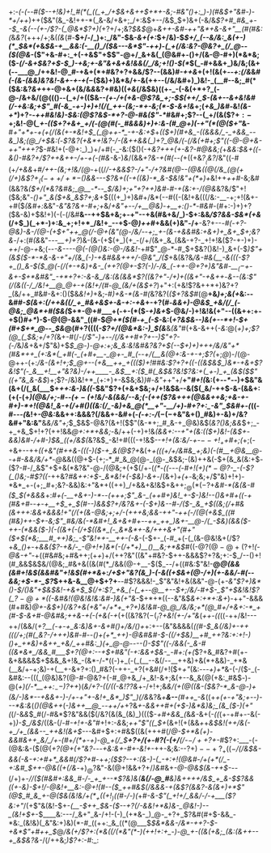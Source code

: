 +:-*(_-(_--#(*_$--+!&)+!_#(*(_((_+_/+$&+&++$+*+-&;-#&"()+:_)-)(#&$+"&#-)-*+/++_)++($&"(&_-&!++-*(_&-&/+&+;_/+:&$+--/&$_$+)&+(-&/&*$?+#_#&_+--$___-&_(_--(+-/$?-(_@&*$?+)(*+?+/+;&?_$&$_@+_&++-&#-++"&*+&-&+"__(#(#&:(_&_&?_(+++/+;&(_(&_(#-__$+/-/_)+:_/&"-$&-_&+*(*+:_$+/&)-$_$+/_(--&/&:_&(+-)(*_$&*(+_&_$&-+__&&:(-__()_/($&---&*$"-++)-(_+(/&:&?-@&?+_(/_@--($(@&-_($"+&-#+:_+(-+&$"+$$"-@+/_&+&(_(@&#+-()+/(&-@-#+)(*&*&;($-_(/-&+$&?+$-$_)-+&;+-&"&+&+&!&&(/_/&;+!()-$(*_$(_-#+&&+_)&/&;(&+(--___@_/++&!-@_#-+&+(*+#&?+?+&&/$?--(&&)_#-++&_$+(+!($&(+*--+:(/&*&#_(-(&-(&&)&?&!-&+-+-+(_$-$($&)+)&*&/+-&(++--(/&/&#+)_)&!-_(__#--&;_#(*($&:&?_&+_++-@+&+(&/&_&_&?+#&)((_+&_(/&$&)((+-_-(-&(+*+?_(-@-/&+&/(@((()--(_+/+(($&--*(_+-_/+(+&-@$?&_+;-$_$(++/_$-(&+--&+&!&#(/-+&:&;+_$"_#(-&_-+-)+)+!(/(_++-(&;-*+-&;(*-$-&+!&*+;(*+&_)&#-*&!_(&-+*_)+?-_-++#&!&)-$&:(@$?&$-*+?-@-#&($"-*_#&#+;$?--(_+/(&($$?+:-$+;&!-@(*_+-*_(($+?+&+_+/(-(@(#(-_#&&&)+)+:&-(#_@+)(-+"(*(@($+"_&-__#____+"+*+-+(+_(/(_&(+_-*&!+$_(_@++-*_-+-&:+$_+_(($+)(#+&_-((&&&/_-_+&&_--&_)&;(@_/+$&:(_-_$?&?(+&*+!&?-/-(&++&&(_)+?_@&/(-(/&(+#+;$"((-@-@+&-++"+++?_$-#&!+(-@+:_)_)+/+#(-_-&:($()(-+*&?+++(+-&?-#_@&_&;(*+*_&&:_$&+((-&()-#&?+/$?++&$+$+_-/_+-+(-(#&*-&-)_&_/(&&*+?_&-+(#(-_-(*+((+&_$?__($&?_/&"((-#($+$_/+&&_+#_/++-(&;+!&/(@_-+((/_/-+&&$?-/+"-/+?&#(@--(@&((@(/&_(@(+(/+)&$$?+_((-++/+*-$()&&---*$?&+((-+((&)-*_&-$&!&"+*(*+)+_&!++_++#_-&;&#(&&?&*($+/(*&?&#&;_@__-*--_$_/&)+;+"+?++___)&#-#-_+(&:+-_/(@&*&?&/$"+!($&;&"-*()+"_&($+&_&$?+;&*+$(((+_)+)&#+/&*(--#((-(&!+&(((/&:-__-+;+!(&+-+#($_(&#+:_&&"_-&"&?&+-#+;+_&/_+&"+_--_/+__@&)_-_+__+:()-*-#&#-_(#+:-)+)+?($&-&)+$&!+)(-(*-*(/&#__&--++$&+&;+-+"--+&(#&+&/_)-$+:&&_/$?&&-$&*(+&_(/+$_)(_+*-)+:&_+;+!+*_/&!+_--+$-@_)++_#+&&(+)&"-/+__-&?+--_-#(_-*+?-@&)-&-/(@-(+$+"++_@(/-@+(&"(@-/&/--+;_+-(&-+&&#&:+&+)+_&+_$+;&?&*-/+:(#_(&_&"-_--__+)+?_)&-(&-(+$(+_)(+_-(/+/(&+_&_(&&-+?-_+!+!&($?-+-)+)-_++_/-@-*+*&;(--_-*&----@(-(@()&:-@-/&*&!-_+#$"_@-*-#_$+$&?()&!-)_&+(-$_)$"+(&$($-*-*&-&-+"+/(&_(-)-+&#&&+++/-@&"_/($_+&(&?&*_/&_-#&(__-&(((-$?+_()_&-$($_@(-(/(+-+&)+&-_(++?(@+-$?_(-)_/-/&_(*-_++-@+?+)&"&#-__$_(-$+-&+-$+*&#&"_-+*+?+:-&-&_/&:(&(&&*$?((&?+"-/+)+((&+"-+&++_-*&*_--(&:$"(/(&((-/_/&!+__@_@+-+(&!+/(#-@_(&/+(&$+?_)+"+:(+&!$?&++*+)&?+?_(&/++_#&#-&+:()($&_&!+)_+&;-#_)+&-*(&-#(_&?&?(_($+?&$_#(@__+&_)+;&(+_&:--&#_#-$(&+:(/++&((/_+_#&+&$+-&-+:-+&_+-+?(#-_&&+)-@&$_+&/(/_(-@&;_@&*+#($&(_$+*-@+#___+(-+-(*($_-+)&+_$-@&/-)+!&!&(+"--((&++:+-+$()_#+*_)-$-@(@-&&"_((#-$_@+*($(#-+_(-$-_&:(_+?&$&--)&(+--*+!-$+*(#+$+*_@--_$&*_@(#+?((((_-$?+/(@&*&:-)_$(&___&_(&"_#(+&-&++(_-&:_@(*+)+;$?(@_(_$&;+/+?(*&+-#(/-_(/$"-)+--/(/&++#+?+--)$"+?-(-/_&_)&_+&+/$"&)+$_$_@-)-@+:+;&_&:&!&#&?&?+$(--$+)+)+++/&/&"+*(#&*++_(+:&*(_+#(-_(+#+__-_@+-_#_(--+/(__&(@+:&-+-+;$?(_+;_@_)-/(@-@++-(+:___/&-(&+!+;_$_@+--(+&__++_+((($_)+!_#_#&:$?+?+((-((&$&$_)&*-+&+$?&!$"(-_&__+!__+"&?&)-/++____-_&$__+:($_#(_&$&?&!$?&:+(_+-)_+_(&$($$"((+"&_&-&$_)+;$?-/&)&!+*_(+:+)+-&$&;&)_)_#-*&"+*+"+/__+"_#+!(_&:(+_--*--_)+$&"&(&+(/(_&(___$+*_++:&-_)&((*-$&"$?+(+&+$&;+/+!&$&--&($(_&/-++$-&-(&&+:(+(-(+_)(@&/+;-#--($+-($+!&/-&(&&/--&;(-(++($?&+++(@&&++&;+&-+-#+)-*+!(@&!_&-+(/+#()((&:(/_-&)+&_@(*__+"-__/+)-#+?+:_-&"_$&#+-(_((-#--_-(_&!+_-@&:_&&++:&&&?(/&&+-&#+(-_(-+:-/_$(-(-+$&"&+()_#&)+-&)+/&?&#+"&:&"__&_&/&"+;_$_$&$-@&?(&+!($$"(&-*+;_#_&-+_@&)&$(_&?()&;&&_$+;_-+_+&_$+!+?(++!&&_@+:+*+&&;-_&/++(-+)+!&*(&_&+:--+"+(&:_(($+)&!-(&$+-&_&)&#-/+#-)_$&_((+/&$(*&?&$_-&!+#(((-+!&$-*_-+!+(&:&/-+-$--+!_++$_#+;(*+;(*-*+&+--++*(_(+&"(#_++&-_(_((-)($-+_&(@$?+*&(+*+(((+/+/&#&_+;&)(-(#__+*_@&__@--+#-&&/&/+*-@_&&((@+$-(+;-*_#_&_@(@-_(@-_&$&;-(&)++&(-$+(&_&(&:+$_-_($?-#-/_&$"+$+&(*&?&"-@-/(@&;+(+$(/+-(_(*-((_-*--(-_#+!($+)(*-@$?_-_-(-$?(_()&;-#$?((-*++&?_#&++:+$-_&*&!+(-$&)-&+_-/(&+)_+(+-_&;&;+/$"&)+!+)-*&*_+-(+;_#+;&?-&&)&:+"&*+((++)_/+&&+&!&$+&+$+;_@(*(-$?+_&#-*(&(&-____#($_$(_+&_&&_+:_#+(-__+&*+*-)-*_--*(++_+;$"_&-_(++#+)&!_+-$-)&!--()&+_#+((-_+(#&_+#--+_-+__+$_+_$(#_--)&&$?+/&?&+-(-$+)&--#-/($-_&_+$((&;(/+#&(&_+++:&&+_&&&!+"(/(+(&-@&;+;+/-(++_+&;&&-++"-+_+(_-/(@(+&$_((#(#&)++-$+-&;$"_#&/&(-*&#+!_&+&+#+--++_++_)&+-__@-/(_-$&)(_&&($-++-(*&&($-)_(-((&+(-_(/+$((&*_(-_&*&*+-&/+++&+"(#+"($+$(*&;___#_++)&;_-$"&!+$+$-__+_+-(-_&*-(-$+-_(-#_+(-(_(&-@&!&+(/$?+*&_()+*-+_&&($?-+&/-_-@+!+)&*(-(/+*+)__()__&;+*&$_#((-@$?(@-@+($?+!_(-@&-+"_-+((#&#&;+#&++;(+_+_)+/(++?&"($($&"+#&?-$++-&&&$?+?&;+:-$_/--()+!(#_&&$&$&/(@&;_#&+&((&(#(*_/&&(@-+__-$($_--/+((#&:$"&!-__@_@(&&(&#+!&$(&&#&"+!&$(#+*&_+:_/+$+"&?(&_)-(-&((+$&+(@-/+)(+-&&/-#(--&&;+$-*-_$?_$++&-&__@+$+?+__--#$?&&&!-_$"&"&!+&(&&"-@-(+*_-&"$?+)&*()-$_/()&"+$&$&!-+_&+$_$(/+:$?_+&_(-(_+--@__+--$+;_/&/-#+$-_$"+$&!&!$?(_$?-@+*($(-&#&!(@&!&!&:&#-)&(+"&*-$+*+*((--&"&$_&+:+*+:&+_)-++"-&&&(#+#&)_@+-&$+)(/&?+&(+&"+/+*+_+?+)&!&#-@_@_/&/&;+*(@_#+/+&+:-*_+(#-$-&+#-@&#&;++&-+*(-(*+&(-+_(+((&?&?($-(_/$?_+&!(+-/+"&_(*++-((*((-++/&!---++/(&&/(*+?__(-+-+_&:&)&+-&+#()+/&/()+*+:+--(&"&&&&(*_((#-$_&(/&)+-++(((/+;(#(_&?-/+++)&#-#--()+(+*_++)-@&#&#-$-((/+$&)__+#_++?&:+:+!-)()+_+*&)+&++_+&/_++#&:_)(+_@-@----()-$$"((-/&&(-_&-#((&*&*_/&&_#___$+?(@+:--+$+#&"(-+:&&+$_&-_-#+:(+(*$?+&_#&?+#(+-&+&&&&$+$&&_&+!&_-(&*-/-*((-)+_(-(_(__--&(/--__++&)+&(*+&&)-_+*&(__&/+-+;&)-+(__+-&+?+:()_#&?(-++-_+?(+&#(/+!($+_+"_(&:_---+)+*_&-(-/($-_(-&#&:--(((_(@&)&?(@-#-@&?+(-#_@+&_/+_&!-&+;&(+--&_&(@(+&:_#&$-)-@(_+)(/-*__+$+:_--)$?++_)(_&/+?-((/((-*&!$?$?&*_+-/+!+;&*&/($+$(@_((_&-($&?-*_&-@-)+(&/-)&*--+&&+-)-/+-+"+-&!+_&*_)$"_)(/&*&?&*+__&--__(#++_-&*((+_+(+-+"&;+--)---*&:&_(*()(@&++*(*-)&++__@_--++/+*+?&*+-&&+_+#+(+$-)&*&)&;_(&_($-)(_+"(*(/-&_&_$_#(/-#&*$?&"&&($(/&?(&(&_(&)_)((($-*+#+&&_(*&_&-_&+(-_((_(+-+#+*-*-&(-+)_)-$_/&$_/((&-(/-#_-+!+-&"_#+!+:-_&_&;_++"$"((_$+_(&+!(+(&&_+_+_&$&!(++/&(-+_/+_(&&--_++&!(&+$-_--&#+$+:+#&$((&(+++#(/_@-$+*&(+)-&&#&++_&/_/+-(#+/(*+-+)-@_+(/_$__+?+/(+-#$?($-(+/__(/-$-/++$?+-_#$?+:___-(-(@&:&-($(@(_+?(@+(+"&?_---_+&:&+-#+-&!+-_++-&;&:--$?+)--+?_+((-$_/(/&$&-&&(-&-+:+#+*_&&#(/$?+#_-+_+;($$?--+:(&-)-(_-+:+!(@&#-/+(+*(/_-+:&#_$++-@&((+(/&_-$+)_@$?&"-&(@+!&&+?+/_)&#_&+*-@-@&*_$(&-++$-_--(/+)+*-/_/($(#&#+:&&_#-/-_+_+--*$?&)&_(__&(/-@_#__&)&++++/&$_+_&-$$?&&((+-&)-$+!_/-@&!_+__&:-@+!(#--($_++#&$(/&&&-+(&_$?(&&?-&(&+)+*$"(@_$_#_&_+-@($&(&!&/+$(*_+((+!_)($(#-/-)(*+#_-&-$"(_+!+/_&&/-/-+___($?&:+"_/(+$"&(&!-$+-_(__-$++_$&-($--+?(/-&&!+*&)&-_@&!-)--_(&!+$+_-$____&:---/_&+"_&-/+!-(-)_(+*&-_)_@-_+?+_$?&#(#+$-&&_-*&:_(&!&)(_&"&:+)&)(*-#_((++:_&_((*(@___$_$&*&&-/&*-++?-$-+&*$"+#++_$_@_/&(+/$?+:(*&((/(*&"(*-)(++!+:+_-)-@_+-((&(+&;_(&:(&++--+_&$&?&-_/(/++&;_)$?+:-#_:_:
